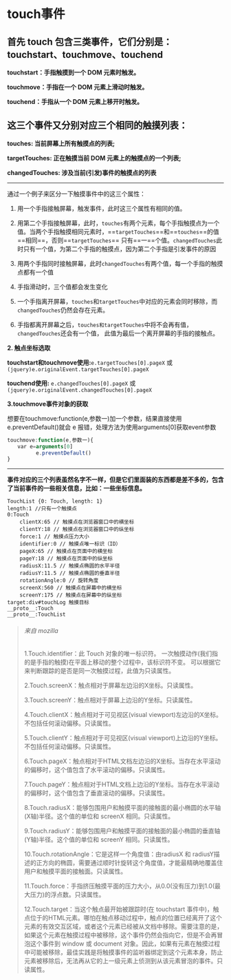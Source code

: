 # touch事件

## 首先 touch 包含三类事件，它们分别是：touchstart、touchmove、touchend 

**touchstart：手指触摸到一个 DOM 元素时触发。**

**touchmove：手指在一个 DOM 元素上滑动时触发。**

**touchend：手指从一个 DOM 元素上移开时触发。**

## 这三个事件又分别对应三个相同的触摸列表：

**touches: 当前屏幕上所有触摸点的列表;**

**targetTouches: 正在触摸当前 DOM 元素上的触摸点的一个列表;**

**changedTouches: 涉及当前(引发)事件的触摸点的列表**

---------------------------------

通过一个例子来区分一下触摸事件中的这三个属性：

1. 用一个手指接触屏幕，触发事件，此时这三个属性有相同的值。

2. 用第二个手指接触屏幕，此时，`touches`有两个元素，每个手指触摸点为一个值。当两个手指触摸相同元素时，==`targetTouches`==和==`touches`==的值==相同==，否则==`targetTouches`== 只有==一==个值。`changedTouches`此时只有一个值，为第二个手指的触摸点，因为第二个手指是引发事件的原因

3. 用两个手指同时接触屏幕，此时``changedTouches``有两个值，每一个手指的触摸点都有一个值

4. 手指滑动时，三个值都会发生变化

5. 一个手指离开屏幕，``touches``和``targetTouches``中对应的元素会同时移除，而``changedTouches``仍然会存在元素。

6. 手指都离开屏幕之后，``touches和targetTouches``中将不会再有值，``changedTouches``还会有一个值，
   此值为最后一个离开屏幕的手指的接触点。

**2. 触点坐标选取**

**touchstart和touchmove使用:**``e.targetTouches[0].pageX`` 或 ``(jquery)e.originalEvent.targetTouches[0].pageX``

**touchend使用:** ``e.changedTouches[0].pageX`` 或 ``(jquery)e.originalEvent.changedTouches[0].pageX``

**3.touchmove事件对象的获取**

想要在touchmove:function(e,参数一)加一个参数，结果直接使用e.preventDefault()就会 e 报错，处理方法为使用arguments[0]获取event参数
```js
touchmove:function(e,参数一){
　　var e=arguments[0]
      　　e.preventDefault()
}
```
-------------------------------------

**事件对应的三个列表虽然名字不一样，但是它们里面装的东西都是差不多的，包含了当前事件的一些相关信息，比如：一些坐标信息。**

```
TouchList {0: Touch, length: 1}
length:1 //只有一个触摸点
0:Touch
    clientX:65 // 触摸点在浏览器窗口中的横坐标
    clientY:18 // 触摸点在浏览器窗口中的纵坐标
    force:1 // 触摸点压力大小
    identifier:0 // 触摸点唯一标识（ID）
    pageX:65 // 触摸点在页面中的横坐标
    pageY:18 // 触摸点在页面中的纵坐标
    radiusX:11.5 // 触摸点椭圆的水平半径
    radiusY:11.5 // 触摸点椭圆的垂直半径
    rotationAngle:0 // 旋转角度
    screenX:560 // 触摸点在屏幕中的横坐标
    screenY:175 // 触摸点在屏幕中的纵坐标
target:div#touchLog 触摸目标
__proto__:Touch
__proto__:TouchList
```



> ###### 来自 mozilla
>
> 1.Touch.identifier：此 Touch 对象的唯一标识符。 一次触摸动作(我们指的是手指的触摸)在平面上移动的整个过程中，该标识符不变。 可以根据它来判断跟踪的是否是同一次触摸过程，此值为只读属性。
>
> 2.Touch.screenX：触点相对于屏幕左边沿的X坐标。只读属性。
>
> 3.Touch.screenY：触点相对于屏幕上边沿的Y坐标。只读属性。
>
> 4.Touch.clientX：触点相对于可见视区(visual viewport)左边沿的X坐标。不包括任何滚动偏移。只读属性。
>
> 5.Touch.clientY：触点相对于可见视区(visual viewport)上边沿的Y坐标。不包括任何滚动偏移。只读属性。
>
> 6.Touch.pageX：触点相对于HTML文档左边沿的X坐标。当存在水平滚动的偏移时，这个值包含了水平滚动的偏移。只读属性。
>
> 7.Touch.pageY：触点相对于HTML文档上边沿的Y坐标。当存在水平滚动的偏移时，这个值包含了垂直滚动的偏移。只读属性。
>
> 8.Touch.radiusX：能够包围用户和触摸平面的接触面的最小椭圆的水平轴(X轴)半径。这个值的单位和 screenX 相同。只读属性。
>
> 9.Touch.radiusY：能够包围用户和触摸平面的接触面的最小椭圆的垂直轴(Y轴)半径。这个值的单位和 screenY 相同。只读属性。
>
> 10.Touch.rotationAngle：它是这样一个角度值：由radiusX 和 radiusY描述的正方向的椭圆，需要通过顺时针旋转这个角度值，才能最精确地覆盖住用户和触摸平面的接触面。只读属性。
>
> 11.Touch.force：手指挤压触摸平面的压力大小，从0.0(没有压力)到1.0(最大压力)的浮点数。只读属性。
>
> 12.Touch.target：当这个触点最开始被跟踪时(在 touchstart  事件中)，触点位于的HTML元素。哪怕在触点移动过程中，触点的位置已经离开了这个元素的有效交互区域，或者这个元素已经被从文档中移除。需要注意的是，如果这个元素在触摸过程中被移除，这个事件仍然会指向它，但是不会再冒泡这个事件到 window 或 document  对象。因此，如果有元素在触摸过程中可能被移除，最佳实践是将触摸事件的监听器绑定到这个元素本身，防止元素被移除后，无法再从它的上一级元素上侦测到从该元素冒泡的事件。只读属性。